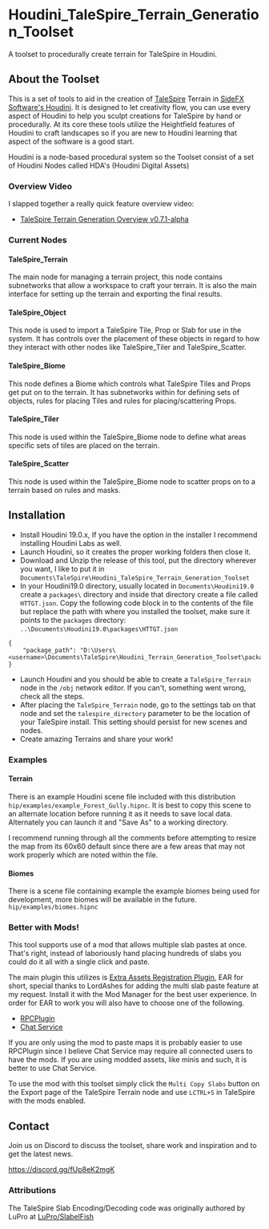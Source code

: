 # Houdini_TaleSpire_Terrain_Generation_Toolset
A toolset to procedurally create terrain for TaleSpire in Houdini.

## About the Toolset
This is a set of tools to aid in the creation of [TaleSpire](https://talespire.com/) Terrain 
in [SideFX Software's Houdini](https://www.sidefx.com/products/houdini/).
It is designed to let creativity flow, you can use every aspect of Houdini to help you sculpt creations for 
TaleSpire by hand or procedurally. 
At its core these tools utilize the Heightfield features of Houdini to craft landscapes so if you are 
new to Houdini learning that aspect of the software is a good start.

Houdini is a node-based procedural system so the Toolset consist of a set of Houdini Nodes called
HDA's (Houdini Digital Assets)

### Overview Video
I slapped together a really quick feature overview video:
- [TaleSpire Terrain Generation Overview v0.7.1-alpha](https://www.youtube.com/watch?v=193IomvemaA)

### Current Nodes
#### TaleSpire_Terrain
The main node for managing a terrain project, this node contains subnetworks that allow a workspace to 
craft your terrain. It is also the main interface for setting up the terrain and exporting the final results.
#### TaleSpire_Object
This node is used to import a TaleSpire Tile, Prop or Slab for use in the system. It has controls over the 
placement of these objects in regard to how they interact with other nodes like TaleSpire_Tiler and TaleSpire_Scatter.
#### TaleSpire_Biome
This node defines a Biome which controls what TaleSpire Tiles and Props get put on to the terrain. It has 
subnetworks within for defining sets of objects, rules for placing Tiles and rules for placing/scattering Props.
#### TaleSpire_Tiler
This node is used within the TaleSpire_Biome node to define what areas specific sets of tiles are placed on the terrain.
#### TaleSpire_Scatter
This node is used within the TaleSpire_Biome node to scatter props on to a terrain based on rules and masks.

## Installation
- Install Houdini 19.0.x, If you have the option in the installer I recommend installing Houdini Labs as well.
- Launch Houdini, so it creates the proper working folders then close it.
- Download and Unzip the release of this tool, put the directory wherever you want, I like to put it in
`Documents\TaleSpire\Houdini_TaleSpire_Terrain_Generation_Toolset`
- In your Houdini19.0 directory, usually located in `Documents\Houdini19.0` create a `packages\` directory and
inside that directory create a file called `HTTGT.json`. Copy the following code block in to the contents of the file
but replace the path with where you installed the toolset, make sure it points to the `packages` directory:
`..\Documents\Houdini19.0\packages\HTTGT.json`
```
{
    "package_path": "D:\Users\<username>\Documents\TaleSpire\Houdini_Terrain_Generation_Toolset\packages"
}
```
- Launch Houdini and you should be able to create a `TaleSpire_Terrain` node in the `/obj` network editor.
If you can't, something went wrong, check all the steps.
- After placing the `TaleSpire_Terrain` node, go to the settings tab on that node and set the `talespire_directory`
parameter to be the location of your TaleSpire install. This setting should persist for new scenes and nodes.
- Create amazing Terrains and share your work!

### Examples
#### Terrain
There is an example Houdini scene file included with this distribution `hip/examples/example_Forest_Gully.hipnc`.
It is best to copy this scene to an alternate location before running it as it needs to save local data. Alternately you 
can launch it and "Save As" to a working directory.

I recommend running through all the comments before attempting to resize the map from its 60x60 default since there are a 
few areas that may not work properly which are noted within the file.

#### Biomes
There is a scene file containing example the example biomes being used for development, more biomes will be available in
the future. `hip/examples/biomes.hipnc`

### Better with Mods!
This tool supports use of a mod that allows multiple slab pastes at once. That's right, instead of laboriously hand 
placing hundreds of slabs you could do it all with a single click and paste.

The main plugin this utilizes is 
[Extra Assets Registration Plugin](https://talespire.thunderstore.io/package/LordAshes/ExtraAssetsRegistrationPlugin/), 
EAR for short, special thanks to LordAshes for adding the multi slab paste feature at my request.
Install it with the Mod Manager for the best user experience. In order for EAR to work you will also have to choose
one of the following.
- [RPCPlugin](https://talespire.thunderstore.io/package/HolloFox_TS/RPCPlugin/)
- [Chat Service](https://talespire.thunderstore.io/package/LordAshes/ChatService/)

If you are only using the mod to paste maps it is probably easier to use RPCPlugin since I believe Chat Service may
require all connected users to have the mods. If you are using modded assets, like minis and such, it is better to use 
Chat Service.

To use the mod with this toolset simply click the `Multi Copy Slabs` button on the Export page of the TaleSpire Terrain 
node and use `LCTRL+S` in TaleSpire with the mods enabled.


## Contact
Join us on Discord to discuss the toolset, share work and inspiration and to get the latest news.

https://discord.gg/fUp8eK2mgK

### Attributions
The TaleSpire Slab Encoding/Decoding code was originally authored by LuPro 
at [LuPro/SlabelFish](https://github.com/LuPro/SlabelFish)
